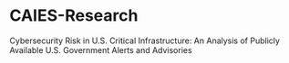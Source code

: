 # CAIES-Research
Cybersecurity Risk in U.S. Critical Infrastructure: An Analysis of Publicly Available U.S. Government Alerts and Advisories
